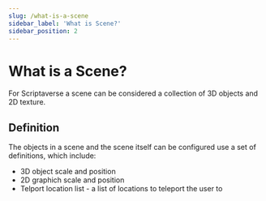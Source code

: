 ```yaml
---
slug: /what-is-a-scene
sidebar_label: 'What is Scene?'
sidebar_position: 2
---
```


# What is a Scene?

For Scriptaverse a scene can be considered a collection of 3D objects and 2D texture.

## Definition

The objects in a scene and the scene itself can be configured use a set of definitions, which include:

* 3D object scale and position
* 2D graphich scale and position
* Telport location list - a list of locations to teleport the user to

